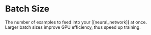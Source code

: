 # Batch Size

The number of examples to feed into your [[neural_network]] at once. Larger batch sizes improve GPU efficiency, thus speed up training.
